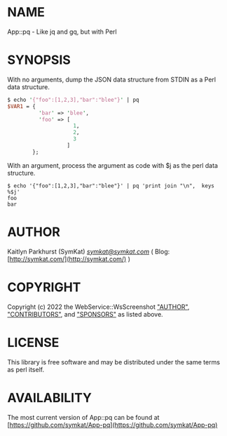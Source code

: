 # NAME

App::pq - Like jq and gq, but with Perl

# SYNOPSIS

With no arguments, dump the JSON data structure from STDIN as a Perl data structure.

```perl
$ echo '{"foo":[1,2,3],"bar":"blee"}' | pq
$VAR1 = {
          'bar' => 'blee',
          'foo' => [
                     1,
                     2,
                     3
                   ]
        };
```

With an argument, process the argument as code with $j as the perl data structure.

```
$ echo '{"foo":[1,2,3],"bar":"blee"}' | pq 'print join "\n",  keys %$j'
foo
bar
```

# AUTHOR

Kaitlyn Parkhurst (SymKat) _<symkat@symkat.com>_ ( Blog: [http://symkat.com/](http://symkat.com/) )

# COPYRIGHT

Copyright (c) 2022 the WebService::WsScreenshot ["AUTHOR"](#author), ["CONTRIBUTORS"](#contributors), and ["SPONSORS"](#sponsors) as listed above.

# LICENSE

This library is free software and may be distributed under the same terms as perl itself.

# AVAILABILITY

The most current version of App::pq can be found at [https://github.com/symkat/App-pq](https://github.com/symkat/App-pq)
